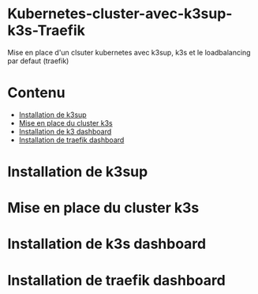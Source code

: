 # Kubernetes-cluster-avec-k3sup-k3s-Traefik
Mise en place d'un clsuter kubernetes avec k3sup, k3s et le loadbalancing par defaut (traefik)

# Contenu
<ul id="menu">
  <li><a href="https://github.com/fidzongo/Kubernetes-cluster-avec-k3sup-k3s-Traefik/tree/main#installation-de-k3sup" title="Installation de k3sup">Installation de k3sup</a></li>
  <li><a href="https://github.com/fidzongo/Kubernetes-cluster-avec-k3sup-k3s-Traefik/tree/main#mise-en-place-du-cluster-k3s" title="Mise en place du cluster k3s">Mise en place du cluster k3s</a></li>
  <li><a href="https://github.com/fidzongo/Kubernetes-cluster-avec-k3sup-k3s-Traefik/tree/main#installation-de-k3s-dashboard" title="Installation de k3s dashboard">Installation de k3 dashboard</a></li>
  <li><a href="https://github.com/fidzongo/Kubernetes-cluster-avec-k3sup-k3s-Traefik/tree/main#installation-de-traefik-dashboard">Installation de traefik dashboard</a></li>
</ul>

# Installation de k3sup

# Mise en place du cluster k3s

# Installation de k3s dashboard

# Installation de traefik dashboard
